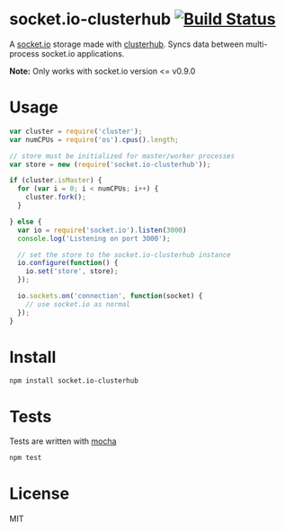 # socket.io-clusterhub [![Build Status](https://secure.travis-ci.org/fent/socket.io-clusterhub.png)](http://travis-ci.org/fent/socket.io-clusterhub)

A [socket.io](http://socket.io/) storage made with [clusterhub](https://github.com/fent/clusterhub). Syncs data between multi-process socket.io applications.

**Note:** Only works with socket.io version <= v0.9.0

# Usage
```js
var cluster = require('cluster');
var numCPUs = require('os').cpus().length;

// store must be initialized for master/worker processes
var store = new (require('socket.io-clusterhub'));

if (cluster.isMaster) {
  for (var i = 0; i < numCPUs; i++) {
    cluster.fork();
  }

} else {
  var io = require('socket.io').listen(3000)
  console.log('Listening on port 3000');

  // set the store to the socket.io-clusterhub instance
  io.configure(function() {
    io.set('store', store);
  });

  io.sockets.on('connection', function(socket) {
    // use socket.io as normal
  });
}
```

# Install

    npm install socket.io-clusterhub


# Tests
Tests are written with [mocha](https://mochajs.org/)

```bash
npm test
```

# License
MIT
